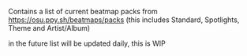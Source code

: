 Contains a list of current beatmap packs from https://osu.ppy.sh/beatmaps/packs 
(this includes Standard, Spotlights, Theme and Artist/Album)

in the future list will be updated daily, this is WIP
